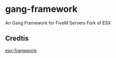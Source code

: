 # gang-framework
An Gang Framework for FiveM Servers Fork of ESX


## Credtis
[esx-framework](https://github.com/esx-framework)
